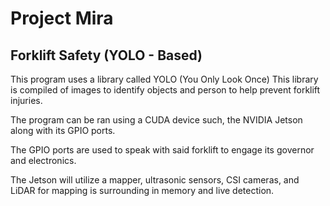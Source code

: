 # Project Mira

## Forklift Safety (YOLO - Based)
This program uses a library called YOLO (You Only Look Once) This library is compiled of images to identify objects and person to help prevent forklift injuries. 

The program can be ran using a CUDA device such, the NVIDIA Jetson along with its GPIO ports. 

The GPIO ports are used to speak with said forklift to engage its governor  and electronics. 

The Jetson will utilize a mapper, ultrasonic sensors, CSI cameras, and LiDAR for mapping is surrounding in memory and live detection.
